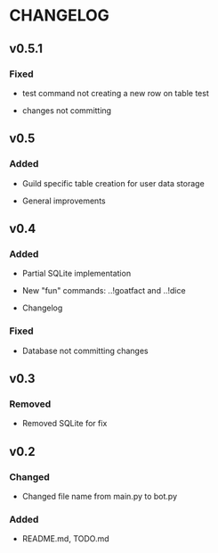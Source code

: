 # CHANGELOG

## v0.5.1

### Fixed

- test command not creating a new row on table test

- changes not committing

## v0.5

### Added

- Guild specific table creation for user data storage

- General improvements

## v0.4

### Added

- Partial SQLite implementation

- New "fun" commands: ..!goatfact and ..!dice

- Changelog

### Fixed

- Database not committing changes

## v0.3

### Removed

- Removed SQLite for fix

## v0.2

### Changed

- Changed file name from main.py to bot.py

### Added

- README.md, TODO.md
